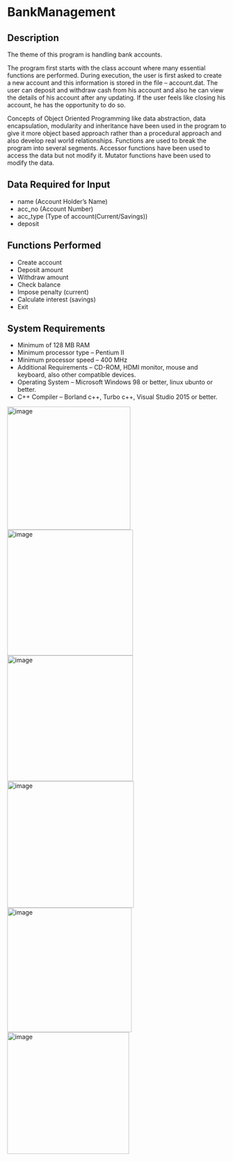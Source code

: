 # BankManagement

## Description
The theme of this program is handling bank accounts.
<br>
<p> The program first starts with the class account where many essential functions are performed. During execution, the user is first asked to create a new account and this information is stored in the file – account.dat. The user can deposit and withdraw cash from his account and also he can view the details of his account after any updating. If the user feels like closing his account, he has the opportunity to do so. </p>

<p> Concepts of Object Oriented Programming like data abstraction, data encapsulation, modularity and inheritance have been used in the program to give it more object based approach rather than a procedural approach and also develop real world relationships. Functions are used to break the program into several segments. Accessor functions have been used to access the data but not modify it. Mutator functions have been used to modify the data. </p>

## Data Required for Input
-	name (Account Holder’s Name)
- acc_no (Account Number)
- acc_type (Type of account(Current/Savings))
- deposit

## Functions Performed
- Create account
- Deposit amount
- Withdraw amount
- Check balance
- Impose penalty (current)
- Calculate interest (savings)
- Exit

## System Requirements
- Minimum of 128 MB RAM
- Minimum processor type – Pentium II
- Minimum processor speed – 400 MHz
- Additional Requirements – CD-ROM, HDMI monitor, mouse and keyboard, also other compatible devices.
- Operating System – Microsoft Windows 98 or better, linux ubunto or better. 
- C++ Compiler – Borland c++, Turbo c++, Visual Studio 2015 or better.


<img width="283" alt="image" src="https://github.com/ayushiiamin/BankManagement/assets/77382840/8c09e04c-093c-4de3-8c28-7d7684b29865">
<img width="289" alt="image" src="https://github.com/ayushiiamin/BankManagement/assets/77382840/5efc2660-9ccb-4061-8321-c4e3f24aa98b">
<img width="289" alt="image" src="https://github.com/ayushiiamin/BankManagement/assets/77382840/264eca19-ae7a-46ef-a50f-5b518a0fdbe1">
<img width="291" alt="image" src="https://github.com/ayushiiamin/BankManagement/assets/77382840/72c90af9-99b3-4559-87a8-471d5c60d438">
<img width="286" alt="image" src="https://github.com/ayushiiamin/BankManagement/assets/77382840/c4df22c6-d99b-40c2-a601-0908cc6bf361">
<img width="280" alt="image" src="https://github.com/ayushiiamin/BankManagement/assets/77382840/8a3e2af6-f589-4572-a4b3-03d95a3d5291">











